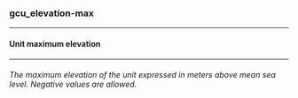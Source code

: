 ### gcu_elevation-max



------
#### Unit maximum elevation



------
###### The maximum elevation of the unit expressed in meters above mean sea level. Negative values are allowed.
